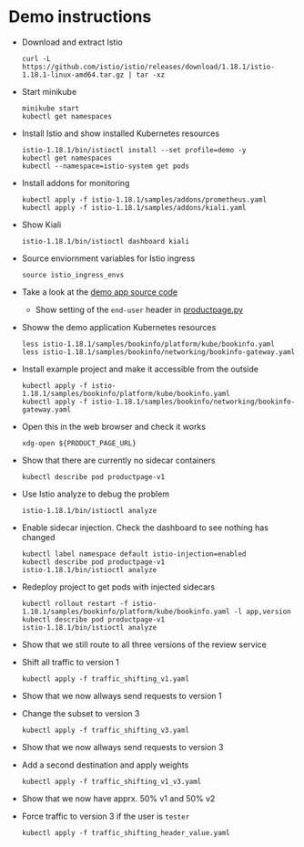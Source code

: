 Demo instructions
=================

- Download and extract Istio

      curl -L https://github.com/istio/istio/releases/download/1.18.1/istio-1.18.1-linux-amd64.tar.gz | tar -xz

- Start minikube

      minikube start
      kubectl get namespaces

- Install Istio and show installed Kubernetes resources

      istio-1.18.1/bin/istioctl install --set profile=demo -y
      kubectl get namespaces
      kubectl --namespace=istio-system get pods

- Install addons for monitoring

      kubectl apply -f istio-1.18.1/samples/addons/prometheus.yaml
      kubectl apply -f istio-1.18.1/samples/addons/kiali.yaml

- Show Kiali

      istio-1.18.1/bin/istioctl dashboard kiali

- Source enviornment variables for Istio ingress

      source istio_ingress_envs

- Take a look at the [demo app source code](https://github.com/istio/istio/tree/master/samples/bookinfo/src)
    - Show setting of the `end-user` header in [productpage.py](https://github.com/istio/istio/blob/master/samples/bookinfo/src/productpage/productpage.py#L183)

- Showw the demo application Kubernetes resources

      less istio-1.18.1/samples/bookinfo/platform/kube/bookinfo.yaml
      less istio-1.18.1/samples/bookinfo/networking/bookinfo-gateway.yaml

- Install example project and make it accessible from the outside

      kubectl apply -f istio-1.18.1/samples/bookinfo/platform/kube/bookinfo.yaml
      kubectl apply -f istio-1.18.1/samples/bookinfo/networking/bookinfo-gateway.yaml

- Open this in the web browser and check it works

      xdg-open ${PRODUCT_PAGE_URL}

- Show that there are currently no sidecar containers

      kubectl describe pod productpage-v1

- Use Istio analyze to debug the problem

      istio-1.18.1/bin/istioctl analyze

- Enable sidecar injection. Check the dashboard to see nothing has changed

      kubectl label namespace default istio-injection=enabled
      kubectl describe pod productpage-v1
      istio-1.18.1/bin/istioctl analyze

- Redeploy project to get pods with injected sidecars

      kubectl rollout restart -f istio-1.18.1/samples/bookinfo/platform/kube/bookinfo.yaml -l app,version
      kubectl describe pod productpage-v1
      istio-1.18.1/bin/istioctl analyze

- Show that we still route to all three versions of the review service

- Shift all traffic to version 1

      kubectl apply -f traffic_shifting_v1.yaml

- Show that we now allways send requests to version 1

- Change the subset to version 3

      kubectl apply -f traffic_shifting_v3.yaml

- Show that we now allways send requests to version 3

- Add a second destination and apply weights

      kubectl apply -f traffic_shifting_v1_v3.yaml

- Show that we now have apprx. 50% v1 and 50% v2

- Force traffic to version 3 if the user is `tester`

      kubectl apply -f traffic_shifting_header_value.yaml
